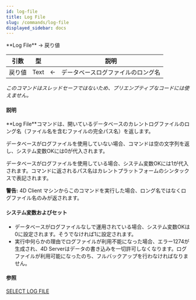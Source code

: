 ```yaml
---
id: log-file
title: Log File
slug: /commands/log-file
displayed_sidebar: docs
---
```


<!--REF #_command_.Log File.Syntax-->**Log File**  -> 戻り値<!-- END REF-->
<!--REF #_command_.Log File.Params-->
| 引数 | 型 |  | 説明 |
| --- | --- | --- | --- |
| 戻り値 | Text | &#8592; | データベースログファイルのロング名 |

<!-- END REF-->

*このコマンドはスレッドセーフではないため、プリエンプティブなコードには使えません。*


#### 説明 

<!--REF #_command_.Log File.Summary-->**Log File**コマンドは、開いているデータベースのカレントログファイルのロング名（ファイル名を含むファイルの完全パス名）を返します。<!-- END REF-->

データベースがログファイルを使用していない場合、コマンドは空の文字列を返し、システム変数OKには0が代入されます。

データベースがログファイルを使用している場合、システム変数OKには1が代入されます。コマンドに返されるパス名はカレントプラットフォームのシンタックスで表記されます。

**警告:** 4D Client マシンからこのコマンドを実行した場合、ロング名ではなくログファイル名のみが返されます。

#### システム変数およびセット 

* データベースがログファイルなしで運用されている場合、システム変数OKは0に設定されます。そうでなければ1に設定されます。
* 実行中何らかの理由でログファイルが利用不能になった場合、エラー1274が生成され、4D Serverはデータの書き込みを一切許可しなくなります。ログファイルが利用可能になったのち、フルバックアップを行わなければなりません。

#### 参照 

[SELECT LOG FILE](select-log-file.md)  